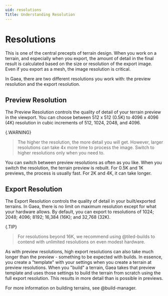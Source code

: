 ```yaml
---
uid: resolutions
Title: Understanding Resolution
---
```


# Resolutions

This is one of the central precepts of terrain design. When you work on a terrain, and especially when you export, the amount of detail in the final result is calculated based on the size or resolution of the export image. Even if you export as a mesh, the image resolution is critical.

In Gaea, there are two different resolutions you work with: the preview resolution and the export resolution.

## Preview Resolution
The Preview Resolution controls the quality of detail of your terrain preview in the viewport. You can choose between 512 x 512 (0.5K) to 4096 x 4096 (4K) resolution in cubic increments of 512, 1024, 2048, and 4096.

{.WARNING}
> The higher the resolution, the more detail you will get. However, larger resolutions can take 4x more time to process the image. Switch to higher resolutions only when you need to.

You can switch between preview resolutions as often as you like. When you switch the resolution, the terrain preview is rebuilt. For 0.5K and 1K previews, the process is usually fast. For 2K and 4K, it can take longer.

## Export Resolution
The Export Resolution controls the quality of detail in your built/exported terrains. In Gaea, there is no limit on maximum resolution except for what your hardware allows. By default, you can export to resolutions of 1024; 2048; 4096; 8192; 16,384 (16K); and 32,768 (32K). 

{.TIP}
> For resolutions beyond 16K, we recommend using @tiled-builds to contend with unlimited resolutions on even modest hardware.

As with preview resolutions, high export resolutions can also take much longer than the preview - something to be expected with builds. In essence, you create a "template" with your settings when you create a terrain at preview resolutions. When you "build" a terrain, Gaea takes that preview template and uses those settings to build the terrain from scratch using the full export resolution. This results in more detail than is possible in previews.

For more information on building terrains, see @build-manager.
